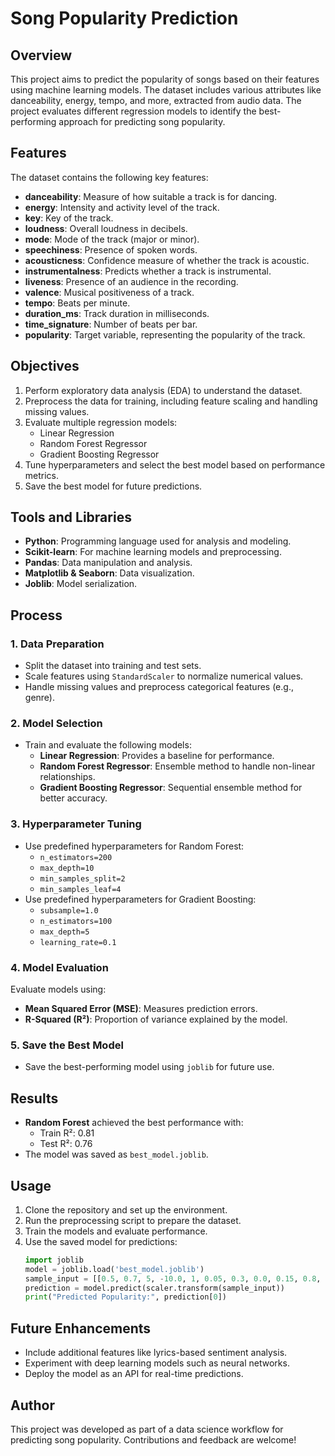 # Song Popularity Prediction

## Overview
This project aims to predict the popularity of songs based on their features using machine learning models. The dataset includes various attributes like danceability, energy, tempo, and more, extracted from audio data. The project evaluates different regression models to identify the best-performing approach for predicting song popularity.

## Features
The dataset contains the following key features:
- **danceability**: Measure of how suitable a track is for dancing.
- **energy**: Intensity and activity level of the track.
- **key**: Key of the track.
- **loudness**: Overall loudness in decibels.
- **mode**: Mode of the track (major or minor).
- **speechiness**: Presence of spoken words.
- **acousticness**: Confidence measure of whether the track is acoustic.
- **instrumentalness**: Predicts whether a track is instrumental.
- **liveness**: Presence of an audience in the recording.
- **valence**: Musical positiveness of a track.
- **tempo**: Beats per minute.
- **duration_ms**: Track duration in milliseconds.
- **time_signature**: Number of beats per bar.
- **popularity**: Target variable, representing the popularity of the track.

## Objectives
1. Perform exploratory data analysis (EDA) to understand the dataset.
2. Preprocess the data for training, including feature scaling and handling missing values.
3. Evaluate multiple regression models:
   - Linear Regression
   - Random Forest Regressor
   - Gradient Boosting Regressor
4. Tune hyperparameters and select the best model based on performance metrics.
5. Save the best model for future predictions.

## Tools and Libraries
- **Python**: Programming language used for analysis and modeling.
- **Scikit-learn**: For machine learning models and preprocessing.
- **Pandas**: Data manipulation and analysis.
- **Matplotlib & Seaborn**: Data visualization.
- **Joblib**: Model serialization.

## Process
### 1. Data Preparation
- Split the dataset into training and test sets.
- Scale features using `StandardScaler` to normalize numerical values.
- Handle missing values and preprocess categorical features (e.g., genre).

### 2. Model Selection
- Train and evaluate the following models:
  - **Linear Regression**: Provides a baseline for performance.
  - **Random Forest Regressor**: Ensemble method to handle non-linear relationships.
  - **Gradient Boosting Regressor**: Sequential ensemble method for better accuracy.

### 3. Hyperparameter Tuning
- Use predefined hyperparameters for Random Forest:
  - `n_estimators=200`
  - `max_depth=10`
  - `min_samples_split=2`
  - `min_samples_leaf=4`
- Use predefined hyperparameters for Gradient Boosting:
  - `subsample=1.0`
  - `n_estimators=100`
  - `max_depth=5`
  - `learning_rate=0.1`

### 4. Model Evaluation
Evaluate models using:
- **Mean Squared Error (MSE)**: Measures prediction errors.
- **R-Squared (R²)**: Proportion of variance explained by the model.

### 5. Save the Best Model
- Save the best-performing model using `joblib` for future use.

## Results
- **Random Forest** achieved the best performance with:
  - Train R²: 0.81
  - Test R²: 0.76
- The model was saved as `best_model.joblib`.

## Usage
1. Clone the repository and set up the environment.
2. Run the preprocessing script to prepare the dataset.
3. Train the models and evaluate performance.
4. Use the saved model for predictions:
   ```python
   import joblib
   model = joblib.load('best_model.joblib')
   sample_input = [[0.5, 0.7, 5, -10.0, 1, 0.05, 0.3, 0.0, 0.15, 0.8, 120.0, 300000, 4]]
   prediction = model.predict(scaler.transform(sample_input))
   print("Predicted Popularity:", prediction[0])
   ```

## Future Enhancements
- Include additional features like lyrics-based sentiment analysis.
- Experiment with deep learning models such as neural networks.
- Deploy the model as an API for real-time predictions.

## Author
This project was developed as part of a data science workflow for predicting song popularity. Contributions and feedback are welcome!

